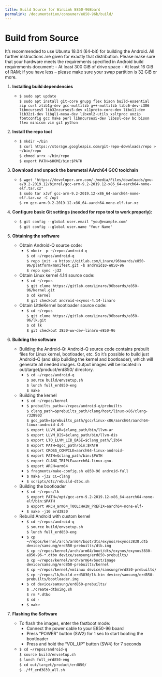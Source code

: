 ```yaml
---
title: Build Source for WinLink E850-96Board
permalink: /documentation/consumer/e850-96b/build/
---
```

# Build from Source

It’s recommended to use Ubuntu 18.04 (64-bit) for building the Android. All further instructions are
given for exactly that distribution. Please make sure that your hardware meets the requirements
specified in Android build requirements document:
    - At least 300 GiB of drive space
    - At least 16 GiB of RAM; if you have less – please make sure your swap partition is 32 GiB or more.

1. **Installing build dependencies**
    - `$ sudo apt update`<br>`$ sudo apt install git-core gnupg flex bison build-essential zip curl zlib1g-dev gcc-multilib g++-multilib libc6-dev-i386 libncurses5 lib32ncurses5-dev x11proto-core-dev libx11-dev lib32z1-dev libgl1-mesa-dev libxml2-utils xsltproc unzip fontconfig gcc make perl libncurses5-dev libssl-dev bc bison flex minicom vim git python`

2. **Install the repo tool**
    - `$ mkdir ~/bin`<br>`$ curl https://storage.googleapis.com/git-repo-downloads/repo > ~/bin/repo`<br>`$ chmod a+rx ~/bin/repo`<br>`$ export PATH=$HOME/bin:$PATH`

3. **Download and unpack the baremetal AArch64 GCC toolchain**
    - `$ wget "https://developer.arm.com/-/media/Files/downloads/gnu-a/9.2-2019.12/binrel/gcc-arm-9.2-2019.12-x86_64-aarch64-none-elf.tar.xz"`<br>`$ sudo tar xJvf gcc-arm-9.2-2019.12-x86_64-aarch64-none-elf.tar.xz -C /opt`<br>`$ rm gcc-arm-9.2-2019.12-x86_64-aarch64-none-elf.tar.xz`

4.  **Configure basic Git settings (needed for repo tool to work properly):**
    - `$ git config --global user.email "you@example.com"`<br>`$ git config --global user.name "Your Name"`

5. **Obtaining the software**
    - Obtain Android-Q source code:
        - `$ mkdir -p ~/repos/android-q`<br>`$ cd ~/repos/android-q`<br>`$ repo init -u https://gitlab.com/Linaro/96boards/e850-96/platform/manifest.git -b android10-e850-96`<br>`$ repo sync -j32`
    - Obtain Linux kernel 4.14 source code:
        - `$ cd ~/repos`<br>`$ git clone https://gitlab.com/Linaro/96boards/e850-96/kernel.git`<br>`$ cd kernel`<br>`$ git checkout android-exynos-4.14-linaro`
    - Obtain LittleKernel bootloader source code:
        - `$ cd ~/repos`<br>`$ git clone https://gitlab.com/Linaro/96boards/e850-96/lk.git`<br>`$ cd lk`<br>`$ git checkout 3830-ww-dev-linaro-e850-96`

6. **Building the software**
    - Building the Android-Q: Android-Q source code contains prebuilt files for Linux kernel, bootloader, etc. So it’s possible to build just Android-Q (and skip building the kernel and bootloader), which will generate all needed images. Output images will be located in out/target/product/erd850/ directory.
         - `$ cd ~/repos/android-q`<br>`$ source build/envsetup.sh`<br>`$ lunch full_erd850-eng`<br>`$ make`
    - Building the kernel
        - `$ cd ~/repos/kernel`
        - `$ prebuilts_path=~/repos/android-q/prebuilts`<br>`$ clang_path=$prebuilts_path/clang/host/linux-x86/clang-r328903`<br>`$ gcc_path=$prebuilts_path/gcc/linux-x86/aarch64/aarch64-linux-android-4.9`<br>`$ export LLVM_AR=$clang_path/bin/llvm-ar`<br>`$ export LLVM_DIS=$clang_path/bin/llvm-dis`<br>`$ export LTO_LLVM_LIB_BASE=$clang_path/lib64`<br>`$ export PATH=$gcc_path/bin:$PATH`<br>`$ export CROSS_COMPILE=aarch64-linux-android-`<br>`$ export PATH=$clang_path/bin:$PATH`<br>`$ export CLANG_TRIPLE=aarch64-linux-gnu-`<br>`$ export ARCH=arm64`
        - `$ fragments/make-config.sh e850-96 android-full`
        - `$ make -j32 CC=clang`
        - `$ scripts/dtc/rebuild-dtbx.sh`
    - Building the bootloader
        - `$ cd ~/repos/lk`<br>`$ export PATH=/opt/gcc-arm-9.2-2019.12-x86_64-aarch64-none-elf/bin:$PATH`<br>`$ export ARCH_arm64_TOOLCHAIN_PREFIX=aarch64-none-elf-`
        - `$ make -j16 erd3830`
    - Rebuild Android with custom kernel
        - `$ cd ~/repos/android-q`<br>`$ source build/envsetup.sh`<br>`$ lunch full_erd850-eng`
        - `$ cp ~/repos/kernel/arch/arm64/boot/dts/exynos/exynos3830.dtb device/samsung/erd850-prebuilts/dtb.img`<br>`$ cp ~/repos/kernel/arch/arm64/boot/dts/exynos/exynos3830-e850-96-*.dtbo device/samsung/erd850-prebuilts/`<br>`$ cp ~/repos/kernel/arch/arm64/boot/Image device/samsung/erd850-prebuilts/kernel`<br>`$ cp ~/repos/kernel/vmlinux device/samsung/erd850-prebuilts/`<br>`$ cp ~/repos/lk/build-erd3830/lk.bin device/samsung/erd850-prebuilts/bootloader.img`
        - `$ cd device/samsung/erd850-prebuilts/`<br>`$ ./create-dtboimg.sh`<br>`$ rm *.dtbo`<br>`$ cd -`
        - `$ make`

7. **Flashing the Software**
    - To flash the images, enter the fastboot mode:
        - Connect the power cable to your E850-96 board
        - Press “POWER” button (SW2) for 1 sec to start booting the bootloader
        - Press and hold the “VOL_UP” button (SW4) for 7 seconds
    - `$ cd ~/repos/android-q`<br>`$ source build/envsetup.sh`<br>`$ lunch full_erd850-eng`<br>`$ cd out/target/product/erd850/`<br>`$ ./ff_erd3830_all.sh`